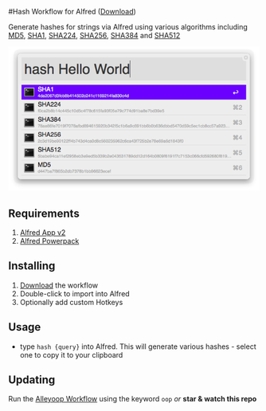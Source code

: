 #Hash Workflow for Alfred ([Download](https://github.com/soulwire/alfred-hash-workflow/raw/master/hash.alfredworkflow))

Generate hashes for strings via Alfred using various algorithms including [MD5](http://en.wikipedia.org/wiki/MD5), [SHA1](http://en.wikipedia.org/wiki/SHA1), [SHA224](http://en.wikipedia.org/wiki/SHA224), [SHA256](http://en.wikipedia.org/wiki/SHA256), [SHA384](http://en.wikipedia.org/wiki/SHA384) and [SHA512](http://en.wikipedia.org/wiki/SHA512)

![Using Hash](screenshots/hash.png)

## Requirements
1. [Alfred App v2](http://www.alfredapp.com/#download)
1. [Alfred Powerpack](https://buy.alfredapp.com/)

## Installing
1. [Download](https://github.com/soulwire/alfred-hash-workflow/raw/master/hash.alfredworkflow) the workflow
2. Double-click to import into Alfred
3. Optionally add custom Hotkeys

## Usage
- type `hash {query}` into Alfred. This will generate various hashes - select one to copy it to your clipboard

## Updating
Run the [Alleyoop Workflow](http://www.alfredforum.com/topic/1582-alleyoop-update-alfred-workflows/) using the keyword `oop` *or* **star & watch this repo**